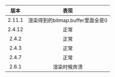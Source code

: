 版本 | 表现
:-: | :-:
2.11.1 | 渲染得到的bitmap.buffer里面全是0
2.4.12 | 正常
2.4.2 | 正常
2.4.3 | 正常
2.4.7 | 正常
2.6.1 | 渲染时候奔溃